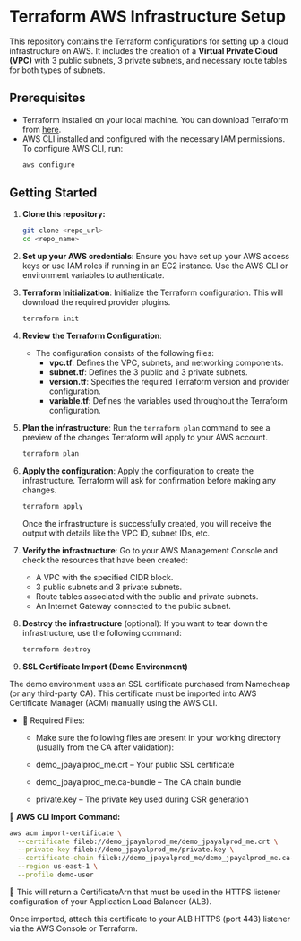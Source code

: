 # **Terraform AWS Infrastructure Setup**

This repository contains the Terraform configurations for setting up a cloud infrastructure on AWS. It includes the creation of a **Virtual Private Cloud (VPC)** with 3 public subnets, 3 private subnets, and necessary route tables for both types of subnets.

## **Prerequisites**

- Terraform installed on your local machine. You can download Terraform from [here](https://www.terraform.io/downloads.html).
- AWS CLI installed and configured with the necessary IAM permissions. To configure AWS CLI, run:
  ```bash
  aws configure
  ```

## **Getting Started**

1. **Clone this repository:**

   ```bash
   git clone <repo_url>
   cd <repo_name>
   ```

2. **Set up your AWS credentials**:
   Ensure you have set up your AWS access keys or use IAM roles if running in an EC2 instance. Use the AWS CLI or environment variables to authenticate.

3. **Terraform Initialization**:
   Initialize the Terraform configuration. This will download the required provider plugins.

   ```bash
   terraform init
   ```

4. **Review the Terraform Configuration**:
   - The configuration consists of the following files:
     - **vpc.tf**: Defines the VPC, subnets, and networking components.
     - **subnet.tf**: Defines the 3 public and 3 private subnets.
     - **version.tf**: Specifies the required Terraform version and provider configuration.
     - **variable.tf**: Defines the variables used throughout the Terraform configuration.

5. **Plan the infrastructure**:
   Run the `terraform plan` command to see a preview of the changes Terraform will apply to your AWS account.

   ```bash
   terraform plan
   ```

6. **Apply the configuration**:
   Apply the configuration to create the infrastructure. Terraform will ask for confirmation before making any changes.

   ```bash
   terraform apply
   ```

   Once the infrastructure is successfully created, you will receive the output with details like the VPC ID, subnet IDs, etc.

7. **Verify the infrastructure**:
   Go to your AWS Management Console and check the resources that have been created:
   - A VPC with the specified CIDR block.
   - 3 public subnets and 3 private subnets.
   - Route tables associated with the public and private subnets.
   - An Internet Gateway connected to the public subnet.

8. **Destroy the infrastructure** (optional):
   If you want to tear down the infrastructure, use the following command:

   ```bash
   terraform destroy
   ```

9. **SSL Certificate Import (Demo Environment)**

The demo environment uses an SSL certificate purchased from Namecheap (or any third-party CA). This certificate must be imported into AWS Certificate Manager (ACM) manually using the AWS CLI.

- 🔧 Required Files:

   - Make sure the following files are present in your working directory (usually from the CA after validation):

   - demo_jpayalprod_me.crt – Your public SSL certificate

   - demo_jpayalprod_me.ca-bundle – The CA chain bundle

   - private.key – The private key used during CSR generation

**📅 AWS CLI Import Command:**
```bash
aws acm import-certificate \
  --certificate fileb://demo_jpayalprod_me/demo_jpayalprod_me.crt \
  --private-key fileb://demo_jpayalprod_me/private.key \
  --certificate-chain fileb://demo_jpayalprod_me/demo_jpayalprod_me.ca-bundle \
  --region us-east-1 \
  --profile demo-user
```

🔐 This will return a CertificateArn that must be used in the HTTPS listener configuration of your Application Load Balancer (ALB).

Once imported, attach this certificate to your ALB HTTPS (port 443) listener via the AWS Console or Terraform.
